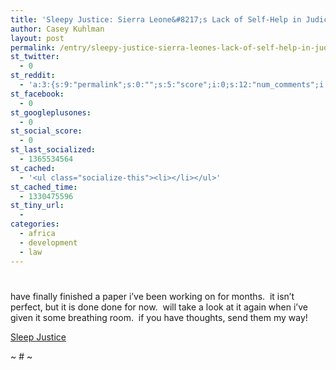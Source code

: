 ```yaml
---
title: 'Sleepy Justice: Sierra Leone&#8217;s Lack of Self-Help in Judicial Sector Reform'
author: Casey Kuhlman
layout: post
permalink: /entry/sleepy-justice-sierra-leones-lack-of-self-help-in-judicial-sector-reform
st_twitter:
  - 0
st_reddit:
  - 'a:3:{s:9:"permalink";s:0:"";s:5:"score";i:0;s:12:"num_comments";i:0;}'
st_facebook:
  - 0
st_googleplusones:
  - 0
st_social_score:
  - 0
st_last_socialized:
  - 1365534564
st_cached:
  - '<ul class="socialize-this"><li></li></ul>'
st_cached_time:
  - 1330475596
st_tiny_url:
  - 
categories:
  - africa
  - development
  - law
---
```

# 

have finally finished a paper i’ve been working on for months.  it isn’t perfect, but it is done done for now.  will take a look at it again when i’ve given it some breathing room.  if you have thoughts, send them my way!

[Sleep Justice][1] 

 [1]: http://caseykuhlman.typepad.com/underwater/files/final_draft_2.doc

~ # ~